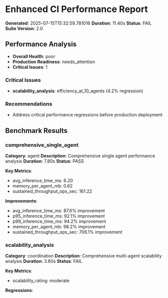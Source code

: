 # Enhanced CI Performance Report

**Generated**: 2025-07-15T15:32:59.781016
**Duration**: 11.40s
**Status**: FAIL
**Suite Version**: 2.0

## Performance Analysis

- **Overall Health**: poor
- **Production Readiness**: needs_attention
- **Critical Issues**: 1

### Critical Issues

- **scalability_analysis**: efficiency_at_10_agents (4.2% regression)

### Recommendations

- Address critical performance regressions before production deployment

## Benchmark Results

### comprehensive_single_agent

**Category**: agent
**Description**: Comprehensive single agent performance analysis
**Duration**: 7.80s
**Status**: PASS

**Key Metrics**:

- avg_inference_time_ms: 6.20
- memory_per_agent_mb: 0.62
- sustained_throughput_ops_sec: 161.22

**Improvements**:

- avg_inference_time_ms: 87.6% improvement
- p95_inference_time_ms: 92.1% improvement
- p99_inference_time_ms: 94.2% improvement
- memory_per_agent_mb: 98.2% improvement
- sustained_throughput_ops_sec: 706.1% improvement

### scalability_analysis

**Category**: coordination
**Description**: Comprehensive multi-agent scalability analysis
**Duration**: 3.60s
**Status**: FAIL

**Key Metrics**:

- scalability_rating: moderate

**Regressions**:
